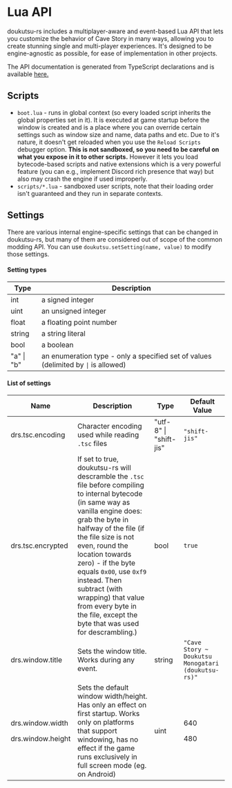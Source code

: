 # Lua API

doukutsu-rs includes a multiplayer-aware and event-based Lua API that lets you customize the behavior of Cave Story in many ways, allowing you to create stunning single and multi-player experiences. It's designed to be engine-agnostic as possible, for ease of implementation in other projects.

The API documentation is generated from TypeScript declarations and is available [here.](https://doukutsu-rs.github.io/api-docs/)

## Scripts

* `boot.lua` - runs in global context (so every loaded script inherits the global properties set in it). It is executed at game startup before the window is created and is a place where you can override certain settings such as window size and name, data paths and etc. Due to it's nature, it doesn't get reloaded when you use the `Reload Scripts` debugger option. **This is not sandboxed, so you need to be careful on what you expose in it to other scripts.** However it lets you load bytecode-based scripts and native extensions which is a very powerful feature (you can e.g., implement Discord rich presence that way) but also may crash the engine if used improperly.
* `scripts/*.lua` - sandboxed user scripts, note that their loading order isn't guaranteed and they run in separate contexts.

## Settings

There are various internal engine-specific settings that can be changed in doukutsu-rs, but many of them are considered out of scope of the common modding API. You can use `doukutsu.setSetting(name, value)` to modify those settings.

#### Setting types

| Type       | Description                                                                         |
| ---------- | ----------------------------------------------------------------------------------- |
| int        | a signed integer                                                                    |
| uint       | an unsigned integer                                                                 |
| float      | a floating point number                                                             |
| string     | a string literal                                                                    |
| bool       | a boolean                                                                           |
| "a" \| "b" | an enumeration type - only a specified set of values (delimited by `\|` is allowed) |

#### List of settings

| Name                                            | Description                                                                                                                                                                                                                                                                                                                                                                                                         | Type                   | Default Value                                      |
| ----------------------------------------------- | ------------------------------------------------------------------------------------------------------------------------------------------------------------------------------------------------------------------------------------------------------------------------------------------------------------------------------------------------------------------------------------------------------------------- | ---------------------- | -------------------------------------------------- |
| drs.tsc.encoding                                | Character encoding used while reading `.tsc` files                                                                                                                                                                                                                                                                                                                                                                  | "utf-8" \| "shift-jis" | `"shift-jis"`                                      |
| drs.tsc.encrypted                               | If set to true, doukutsu-rs will descramble the `.tsc` file before compiling to internal bytecode (in same way as vanilla engine does: grab the byte in halfway of the file (if the file size is not even, round the location towards zero) - if the byte equals `0x00`, use `0xf9` instead. Then subtract (with wrapping) that value from every byte in the file, except the byte that was used for descrambling.) | bool                   | `true`                                             |
| drs.window.title                                | Sets the window title. Works during any event.                                                                                                                                                                                                                                                                                                                                                                      | string                 | `"Cave Story ~ Doukutsu Monogatari (doukutsu-rs)"` |
| <p>drs.window.width</p><p>drs.window.height</p> | Sets the default window width/height. Has only an effect on first startup. Works only on platforms that support windowing, has no effect if the game runs exclusively in full screen mode (eg. on Android)                                                                                                                                                                                                          | uint                   | <p>640</p><p>480</p>                               |
